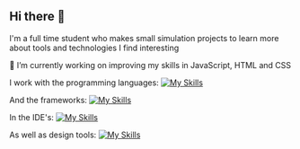 ## Hi there 👋

I'm a full time student who makes small simulation projects to learn more about tools and technologies I find interesting

🌱 I’m currently working on improving my skills in JavaScript, HTML and CSS

I work with the programming languages:
[![My Skills](https://skillicons.dev/icons?i=py,opencv,c,js,html,css,r)](https://skillicons.dev)

And the frameworks:
[![My Skills](https://skillicons.dev/icons?i=opencv,np)](https://skillicons.dev)

In the IDE's:
[![My Skills](https://skillicons.dev/icons?i=vscode,pycharm)](https://skillicons.dev)

As well as design tools:
[![My Skills](https://skillicons.dev/icons?i=figma,webflow,ps,blender)](https://skillicons.dev)

<!--
**Rex-Hirst/Rex-Hirst** is a ✨ _special_ ✨ repository because its `README.md` (this file) appears on your GitHub profile.

Here are some ideas to get you started:

- 🔭 I’m currently working on ...
- 🌱 I’m currently learning ...
- 👯 I’m looking to collaborate on ...
- 🤔 I’m looking for help with ...
- 💬 Ask me about ...
- 📫 How to reach me: ...
- 😄 Pronouns: ...
- ⚡ Fun fact: ...
-->
